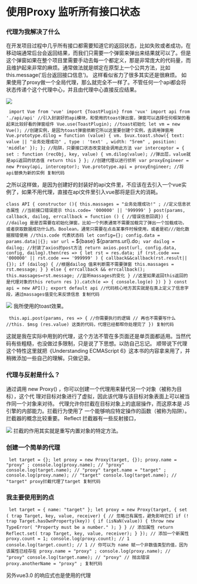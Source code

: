 # 使用Proxy 监听所有接口状态 #

### 代理为我解决了什么 ###

在开发项目过程中几乎所有接口都需要知道它的返回状态，比如失败或者成功，在移动端通常后台会返回结果，而我们只需要一个弹窗来弹出来结果就可以了。但是这个弹窗如果在整个项目里需要手动去每一个都定义，那是非常庞大的代码量，而且维护起来非常的麻烦。通常做法就是绑定在原型上一个公共方法，比如this.message('后台返回接口信息')。 这样看似省力了很多其实还是很麻烦。 如果使用了proxy做一个全局代理，那么就完全不一样了。不管任何一个api都会将状态传递个这个代理中心，并且由代理中心直接反应结果。

![](https://user-gold-cdn.xitu.io/2019/6/6/16b2adfe439b1565?imageView2/0/w/1280/h/960/ignore-error/1)

` import Vue from 'vue' import {ToastPlugin} from 'vux' import api from './api/api' //引入封装好的api模块，和使用的toast弹出窗，弹窗可以选择任何框架的看起来比较好看的弹窗组件 Vue.use(ToastPlugin); //toast初始化 let vm = new Vue(); //创建实例，是因为toast弹窗依赖它所以这里要创建个实例，去调用弹窗用 Vue.prototype.dilog = function (value) { vm. $vux.toast.show({ text: value || "业务处理成功" , type : 'text' , width: "5rem" , position: 'middle' }); }; //陷阱，只要接口状态改变就会调用此方法 var interceptor = { set : function (recObj, key, value) { vm.dilog(value); //弹出层，value就是api返回的状态值 return this } }; //创建代理以进行侦听 var proxyEngineer = new Proxy(api, interceptor); Vue.prototype.api = proxyEngineer; //将api替换为新的实例 复制代码`

之所以这样做，是因为创建好的封装好的api文件里，不应该在去引入一个vue实例了，如果不用代理，直接在api文件里引入vue那将是巨大的消耗。

` class API { constructor (){ this.massages = "业务处理成功!" ; //定义信息状态属性 //当前接口错误提示 this.code= '000000' || '999999' } post(params, callback, dailog, errcallback = function () { //错误信息回调}) { //dailog 是是否需要在初始化弹窗，比如一个列表通常不需要加载完了弹出一个加载成功，或者获取数据成功什么的。Boolean，通常只需要在点击某事件时候使用，或者是初///始化数据报错使用 //this.code 代表状态码 let config={}; config.data = params.data||{}; var url = ` ${base} ${params.url}.do`; var dailog = dailog; //封装了axios的post方法 return axios.post(url, config.data, config, dailog).then(res => { let rst = res.data; if (rst.code === '000000' || rst.code === '999999' ) { callback&&callback(rst.result||{}); if (dailog) { //根据dailog 值来判断需不需要弹窗 this.massages = rst.message; } } else { errcallback && errcallback(); this.massages=rst.message; //监听massages的变化 } //这里如果返回this返回的是代理对象的this return res }).catch(e => { console.log(e) }) } } const api = new API(); export default api //代码核心地方其实就是在类上定义了信息字段，通过massages值变化来反馈信息 复制代码`

![](https://user-gold-cdn.xitu.io/2019/6/6/16b2b3768bd154ac?imageView2/0/w/1280/h/960/ignore-error/1) 我所使用的toast效果。

` this.api.post(params, res => { //你需要执行的逻辑 // 再也不需要写什么 //this. $msg (res.value) 这类的代码，代理已经都帮你处理完了 }) 复制代码`

这就是我在实际中用到的代理，这个方法不管在多页面还是单页面都适用。当然代码有些粗糙，也没做过多限制，只是说了下思想。以防自己忘记。
顺带说下代理这个特性这里就把《Understanding ECMAScript 6》这本书的内容拿来用了，并稍微添加一些自己的理解。只做记录。

### 代理与反射是什么？ ###

通过调用 new Proxy() ，你可以创建一个代理用来替代另一个对象（被称为目标），这个代 理对目标对象进行了虚拟，因此该代理与该目标对象表面上可以被当作同一个对象来对待。 代理允许你拦截在目标对象上的底层操作，而这原本是 JS 引擎的内部能力。拦截行为使用了 一个能够响应特定操作的函数（被称为陷阱）。 拦截器的概念比较重要。 Reflect 拦截器有一些反射接口，

![](https://user-gold-cdn.xitu.io/2019/6/6/16b2b4385cd22189?imageView2/0/w/1280/h/960/ignore-error/1) 拦截的作用其实就是重写内置对象的特定方法。

### 创建一个简单的代理 ###

` let target = {}; let proxy = new Proxy(target, {}); proxy.name = "proxy" ; console.log(proxy.name); // "proxy" console.log(target.name); // "proxy" target.name = "target" ; console.log(proxy.name); // "target" console.log(target.name); // "target" proxy拦截代理了target 复制代码`

### 我主要使用到的点 ###

` let target = { name: "target" }; let proxy = new Proxy(target, { set ( trap Target, key, value, receiver) { // 忽略已有属性，避免影响它们 if (! trap Target.hasOwnProperty(key)) { if (isNaN(value)) { throw new TypeError( "Property must be a number." ); } } // 添加属性 return Reflect.set( trap Target, key, value, receiver); } }); // 添加一个新属性 proxy.count = 1; console.log(proxy.count); // 1 console.log(target.count); // 1 // 你可以为 name 赋一个非数值类型的值，因为该属性已经存在 proxy.name = "proxy" ; console.log(proxy.name); // "proxy" console.log(target.name); // "proxy" // 抛出错误 proxy.anotherName = "proxy" ; 复制代码`

另外vue3.0 的响应式也是使用的代理